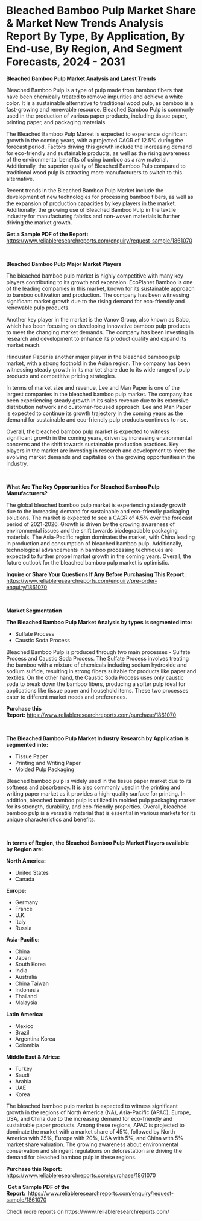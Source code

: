 <p><h1>Bleached Bamboo Pulp Market Share & Market New Trends Analysis Report By Type, By Application, By End-use, By Region, And Segment Forecasts, 2024 - 2031</h1></p><p><strong>Bleached Bamboo Pulp Market Analysis and Latest Trends</strong></p>
<p><p>Bleached Bamboo Pulp is a type of pulp made from bamboo fibers that have been chemically treated to remove impurities and achieve a white color. It is a sustainable alternative to traditional wood pulp, as bamboo is a fast-growing and renewable resource. Bleached Bamboo Pulp is commonly used in the production of various paper products, including tissue paper, printing paper, and packaging materials.</p><p>The Bleached Bamboo Pulp Market is expected to experience significant growth in the coming years, with a projected CAGR of 12.5% during the forecast period. Factors driving this growth include the increasing demand for eco-friendly and sustainable products, as well as the rising awareness of the environmental benefits of using bamboo as a raw material. Additionally, the superior quality of Bleached Bamboo Pulp compared to traditional wood pulp is attracting more manufacturers to switch to this alternative.</p><p>Recent trends in the Bleached Bamboo Pulp Market include the development of new technologies for processing bamboo fibers, as well as the expansion of production capacities by key players in the market. Additionally, the growing use of Bleached Bamboo Pulp in the textile industry for manufacturing fabrics and non-woven materials is further driving the market growth.</p></p>
<p><strong>Get a Sample PDF of the Report:&nbsp;</strong> <a href="https://www.reliableresearchreports.com/enquiry/request-sample/1861070">https://www.reliableresearchreports.com/enquiry/request-sample/1861070</a></p>
<p>&nbsp;</p>
<p><strong>Bleached Bamboo Pulp Major Market Players</strong></p>
<p><p>The bleached bamboo pulp market is highly competitive with many key players contributing to its growth and expansion. EcoPlanet Bamboo is one of the leading companies in this market, known for its sustainable approach to bamboo cultivation and production. The company has been witnessing significant market growth due to the rising demand for eco-friendly and renewable pulp products.</p><p>Another key player in the market is the Vanov Group, also known as Babo, which has been focusing on developing innovative bamboo pulp products to meet the changing market demands. The company has been investing in research and development to enhance its product quality and expand its market reach.</p><p>Hindustan Paper is another major player in the bleached bamboo pulp market, with a strong foothold in the Asian region. The company has been witnessing steady growth in its market share due to its wide range of pulp products and competitive pricing strategies.</p><p>In terms of market size and revenue, Lee and Man Paper is one of the largest companies in the bleached bamboo pulp market. The company has been experiencing steady growth in its sales revenue due to its extensive distribution network and customer-focused approach. Lee and Man Paper is expected to continue its growth trajectory in the coming years as the demand for sustainable and eco-friendly pulp products continues to rise.</p><p>Overall, the bleached bamboo pulp market is expected to witness significant growth in the coming years, driven by increasing environmental concerns and the shift towards sustainable production practices. Key players in the market are investing in research and development to meet the evolving market demands and capitalize on the growing opportunities in the industry.</p></p>
<p>&nbsp;</p>
<p><strong>What Are The Key Opportunities For Bleached Bamboo Pulp Manufacturers?</strong></p>
<p><p>The global bleached bamboo pulp market is experiencing steady growth due to the increasing demand for sustainable and eco-friendly packaging solutions. The market is expected to see a CAGR of 4.5% over the forecast period of 2021-2026. Growth is driven by the growing awareness of environmental issues and the shift towards biodegradable packaging materials. The Asia-Pacific region dominates the market, with China leading in production and consumption of bleached bamboo pulp. Additionally, technological advancements in bamboo processing techniques are expected to further propel market growth in the coming years. Overall, the future outlook for the bleached bamboo pulp market is optimistic.</p></p>
<p><strong>Inquire or Share Your Questions If Any Before Purchasing This Report:</strong> <a href="https://www.reliableresearchreports.com/enquiry/pre-order-enquiry/1861070">https://www.reliableresearchreports.com/enquiry/pre-order-enquiry/1861070</a></p>
<p>&nbsp;</p>
<p><strong>Market Segmentation</strong></p>
<p><strong>The Bleached Bamboo Pulp Market Analysis by types is segmented into:</strong></p>
<p><ul><li>Sulfate Process</li><li>Caustic Soda Process</li></ul></p>
<p><p>Bleached Bamboo Pulp is produced through two main processes - Sulfate Process and Caustic Soda Process. The Sulfate Process involves treating the bamboo with a mixture of chemicals including sodium hydroxide and sodium sulfide, resulting in strong fibers suitable for products like paper and textiles. On the other hand, the Caustic Soda Process uses only caustic soda to break down the bamboo fibers, producing a softer pulp ideal for applications like tissue paper and household items. These two processes cater to different market needs and preferences.</p></p>
<p><strong>Purchase this Report:&nbsp;</strong><a href="https://www.reliableresearchreports.com/purchase/1861070">https://www.reliableresearchreports.com/purchase/1861070</a></p>
<p>&nbsp;</p>
<p><strong>The Bleached Bamboo Pulp Market Industry Research by Application is segmented into:</strong></p>
<p><ul><li>Tissue Paper</li><li>Printing and Writing Paper</li><li>Molded Pulp Packaging</li></ul></p>
<p><p>Bleached bamboo pulp is widely used in the tissue paper market due to its softness and absorbency. It is also commonly used in the printing and writing paper market as it provides a high-quality surface for printing. In addition, bleached bamboo pulp is utilized in molded pulp packaging market for its strength, durability, and eco-friendly properties. Overall, bleached bamboo pulp is a versatile material that is essential in various markets for its unique characteristics and benefits.</p></p>
<p>&nbsp;</p>
<p><strong>In terms of Region, the Bleached Bamboo Pulp Market Players available by Region are:</strong></p>
<p>
    <p> <strong> North America: </strong>
        <ul>
            <li>United States</li>
            <li>Canada</li>
        </ul>
        </p> 
    <p> <strong> Europe: </strong>
        <ul>
            <li>Germany</li>
            <li>France</li>
            <li>U.K.</li>
            <li>Italy</li>
            <li>Russia</li>
        </ul>
        </p> 
    <p> <strong> Asia-Pacific: </strong>
        <ul>
            <li>China</li>
            <li>Japan</li>
            <li>South Korea</li>
            <li>India</li>
            <li>Australia</li>
            <li>China Taiwan</li>
            <li>Indonesia</li>
            <li>Thailand</li>
            <li>Malaysia</li>
        </ul>
        </p> 
    <p> <strong> Latin America: </strong>
        <ul>
            <li>Mexico</li>
            <li>Brazil</li>
            <li>Argentina Korea</li>
            <li>Colombia</li>
        </ul>
        </p> 
    <p> <strong> Middle East & Africa: </strong>
        <ul>
            <li>Turkey</li>
            <li>Saudi</li>
            <li>Arabia</li>
            <li>UAE</li>
            <li>Korea</li>
        </ul>
    </p>
    </p>
<p><p>The bleached bamboo pulp market is expected to witness significant growth in the regions of North America (NA), Asia-Pacific (APAC), Europe, USA, and China due to the increasing demand for eco-friendly and sustainable paper products. Among these regions, APAC is projected to dominate the market with a market share of 45%, followed by North America with 25%, Europe with 20%, USA with 5%, and China with 5% market share valuation. The growing awareness about environmental conservation and stringent regulations on deforestation are driving the demand for bleached bamboo pulp in these regions.</p></p>
<p><strong>Purchase this Report: </strong><a href="https://www.reliableresearchreports.com/purchase/1861070">https://www.reliableresearchreports.com/purchase/1861070</a></p>
<p>&nbsp;<strong>Get a Sample PDF of the Report:&nbsp;&nbsp;</strong><a href="https://www.reliableresearchreports.com/enquiry/request-sample/1861070">https://www.reliableresearchreports.com/enquiry/request-sample/1861070</a></p>
<p><strong></strong></p>
<p>Check more reports on https://www.reliableresearchreports.com/</p>